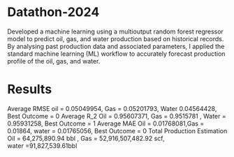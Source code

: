 # Datathon-2024
Developed a machine learning using a multioutput random forest regressor model to predict oil, gas, and water production 
based on historical records. 
By analysing past production data and associated parameters, I applied the 
standard machine learning (ML) workflow to accurately forecast production profile of the oil, 
gas, and water. 


# Results 
Average RMSE oil = 0.05049954, Gas = 0.05201793, Water 0.04564428, Best Outcome = 0
Average R_2 Oil = 0.95607371, Gas = 0.9515781 , Water = 0.95931258, Best Outcome = 1
Average MAE Oil = 0.01768081,Gas = 0.01864, water = 0.01765056, Best Outcome = 0
Total Production Estimation Oil = 64,275,890.94 bbl , Gas = 52,916,507,482.92 scf,  
water =91,827,539.61bbl
